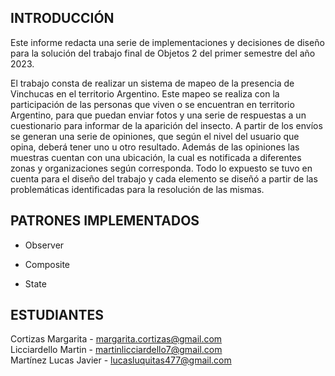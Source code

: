 ## INTRODUCCIÓN
 
Este informe redacta una serie de implementaciones y decisiones de diseño para la solución del trabajo final de Objetos 2 del primer semestre del año 2023. 

El trabajo consta de realizar un sistema de mapeo de la presencia de Vinchucas en el territorio Argentino. Este mapeo se realiza con la participación de las personas que viven o se encuentran en territorio Argentino, para que puedan enviar fotos y una serie de respuestas a un cuestionario para informar de la aparición del insecto. A partir de los envíos se generan una serie de opiniones, que según el nivel del usuario que opina, deberá tener uno u otro resultado. Además de las opiniones las muestras cuentan con una ubicación, la cual es notificada a diferentes zonas y organizaciones según corresponda. 
Todo lo expuesto se tuvo en cuenta para el diseño del trabajo y cada elemento se diseñó a partir de las problemáticas identificadas para la resolución de las mismas.

## PATRONES IMPLEMENTADOS
- Observer 

- Composite

- State

## ESTUDIANTES

Cortizas Margarita - margarita.cortizas@gmail.com\
Licciardello Martin - martinlicciardello7@gmail.com\
Martínez Lucas Javier - lucasluquitas477@gmail.com
